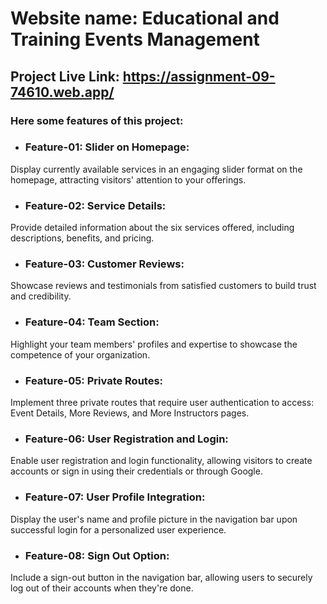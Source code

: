 # Website name: Educational and Training Events Management
## Project Live Link: https://assignment-09-74610.web.app/
### Here some features of this project:
* ### Feature-01: Slider on Homepage:
 Display currently available services in an engaging slider format on the homepage, attracting visitors' attention to your offerings.
* ### Feature-02: Service Details:
 Provide detailed information about the six services offered, including descriptions, benefits, and pricing.
* ### Feature-03: Customer Reviews:
 Showcase reviews and testimonials from satisfied customers to build trust and credibility.
* ### Feature-04: Team Section:
 Highlight your team members' profiles and expertise to showcase the competence of your organization.
* ### Feature-05: Private Routes:
Implement three private routes that require user authentication to access: Event Details, More Reviews, and More Instructors pages.
* ### Feature-06: User Registration and Login:
Enable user registration and login functionality, allowing visitors to create accounts or sign in using their credentials or through Google.
* ### Feature-07: User Profile Integration:
Display the user's name and profile picture in the navigation bar upon successful login for a personalized user experience.
* ### Feature-08: Sign Out Option:
 Include a sign-out button in the navigation bar, allowing users to securely log out of their accounts when they're done.
